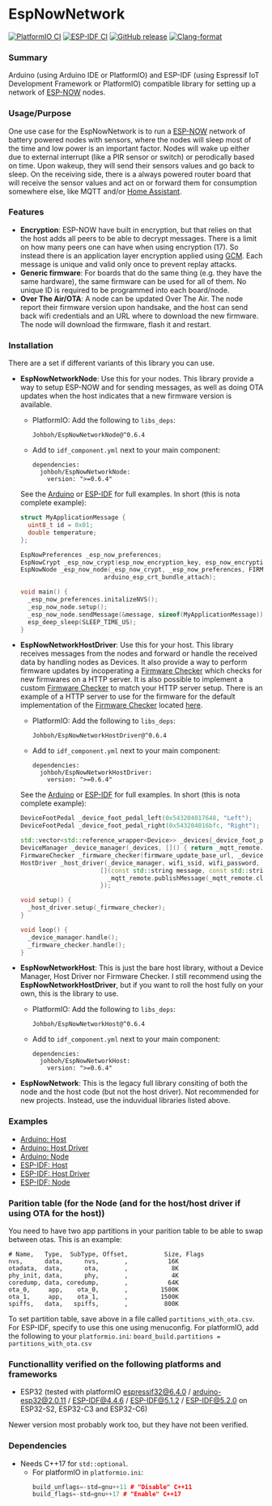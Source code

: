 # EspNowNetwork
[![PlatformIO CI](https://github.com/Johboh/EspNowNetwork/actions/workflows/platformio.yaml/badge.svg)](https://registry.platformio.org/libraries/johboh/EspNowNetwork)
[![ESP-IDF CI](https://github.com/Johboh/EspNowNetwork/actions/workflows/espidf.yaml/badge.svg)](https://components.espressif.com/components/johboh/espnownetwork)
[![GitHub release](https://img.shields.io/github/release/Johboh/EspNowNetwork.svg)](https://github.com/Johboh/EspNowNetwork/releases)
[![Clang-format](https://github.com/Johboh/EspNowNetwork/actions/workflows/clang-format.yaml/badge.svg)](https://github.com/Johboh/EspNowNetwork)

### Summary
Arduino (using Arduino IDE or PlatformIO) and ESP-IDF (using Espressif IoT Development Framework or PlatformIO) compatible library for setting up a network of [ESP-NOW](https://www.espressif.com/en/solutions/low-power-solutions/esp-now) nodes.

### Usage/Purpose
One use case for the EspNowNetwork is to run a [ESP-NOW](https://www.espressif.com/en/solutions/low-power-solutions/esp-now) network of battery powered nodes with sensors, where the nodes will sleep most of the time and low power is an important factor. Nodes will wake up either due to external interrupt (like a PIR sensor or switch) or perodically based on time. Upon wakeup, they will send their sensors values and go back to sleep. On the receiving side, there is a always powered router board that will receive the sensor values and act on or forward them for consumption somewhere else, like MQTT and/or [Home Assistant](https://www.home-assistant.io).

### Features
- **Encryption**: ESP-NOW have built in encryption, but that relies on that the host adds all peers to be able to decrypt messages. There is a limit on how many peers one can have when using encryption (17). So instead there is an application layer encryption applied using [GCM](https://en.wikipedia.org/wiki/Galois/Counter_Mode). Each message is unique and valid only once to prevent replay attacks.
- **Generic firmware**: For boards that do the same thing (e.g. they have the same hardware), the same firmware can be used for all of them. No unique ID is required to be programmed into each board/node.
- **Over The Air/OTA**: A node can be updated Over The Air. The node report their firmware version upon handsake, and the host can send back wifi credentials and an URL where to download the new firmware. The node will download the firmware, flash it and restart.

### Installation
There are a set if different variants of this library you can use.
- **EspNowNetworkNode**: Use this for your nodes. This library provide a way to setup ESP-NOW and for sending messages, as well as doing OTA updates when the host indicates that a new firmware version is available.
  - PlatformIO: Add the following to `libs_deps`:
    ```
    Johboh/EspNowNetworkNode@^0.6.4
    ```
  - Add to `idf_component.yml` next to your main component:
    ```
    dependencies:
      johboh/EspNowNetworkNode:
        version: ">=0.6.4"
    ```
  See the [Arduino](examples/arduino/node/Node.ino) or [ESP-IDF](examples/espidf/node/main/main.cpp) for full examples. In short (this is nota complete example):
  ```c++
  struct MyApplicationMessage {
    uint8_t id = 0x01;
    double temperature;
  };

  EspNowPreferences _esp_now_preferences;
  EspNowCrypt _esp_now_crypt(esp_now_encryption_key, esp_now_encryption_secret);
  EspNowNode _esp_now_node(_esp_now_crypt, _esp_now_preferences, FIRMWARE_VERSION, _on_status, _on_log,
                         arduino_esp_crt_bundle_attach);

  void main() {
    _esp_now_preferences.initalizeNVS();
    _esp_now_node.setup();
    _esp_now_node.sendMessage(&message, sizeof(MyApplicationMessage));
    esp_deep_sleep(SLEEP_TIME_US);
  }
  ```

- **EspNowNetworkHostDriver**: Use this for your host. This library receives messages from the nodes and forward or handle the received data by handling nodes as Devices. It also provide a way to perform firmware updates by incoperating a [Firmware Checker](src/host_driver/FirmwareChecker.h) which checks for new firmwares on a HTTP server. It is also possible to implement a custom [Firmware Checker](src/host_driver/IFirmwareChecker.h) to match your HTTP server setup. There is an example of a HTTP server to use for the firmware for the default implementation of the [Firmware Checker](src/host_driver/FirmwareChecker.h) located [here](firmware%20http%20server).
  - PlatformIO: Add the following to `libs_deps`:
    ```
    Johboh/EspNowNetworkHostDriver@^0.6.4
    ```
  - Add to `idf_component.yml` next to your main component:
    ```
    dependencies:
      johboh/EspNowNetworkHostDriver:
        version: ">=0.6.4"
    ```
  See the [Arduino](examples/arduino/host_driver/HostDriver.ino) or [ESP-IDF](examples/espidf/host_driver/main/main.cpp) for full examples. In short (this is nota complete example):
  ```c++
  DeviceFootPedal _device_foot_pedal_left(0x543204017648, "Left");
  DeviceFootPedal _device_foot_pedal_right(0x543204016bfc, "Right");

  std::vector<std::reference_wrapper<Device>> _devices{_device_foot_pedal_left, _device_foot_pedal_right};
  DeviceManager _device_manager(_devices, []() { return _mqtt_remote.connected(); });
  FirmwareChecker _firmware_checker(firmware_update_base_url, _devices);
  HostDriver _host_driver(_device_manager, wifi_ssid, wifi_password, esp_now_encryption_key esp_now_encryption_secret,
                        [](const std::string message, const std::string sub_path, const bool retain) {
                          _mqtt_remote.publishMessage(_mqtt_remote.clientId() + sub_path, message, retain);
                        });

  void setup() {
    _host_driver.setup(_firmware_checker);
  }

  void loop() {
    _device_manager.handle();
    _firmware_checker.handle();
  }
  ```

- **EspNowNetworkHost**: This is just the bare host library, without a Device Manager, Host Driver nor Firmware Checker. I still recommend using the **EspNowNetworkHostDriver**, but if you want to roll the host fully on your own, this is the library to use.
  - PlatformIO: Add the following to `libs_deps`:
    ```
    Johboh/EspNowNetworkHost@^0.6.4
    ```
  - Add to `idf_component.yml` next to your main component:
    ```
    dependencies:
      johboh/EspNowNetworkHost:
        version: ">=0.6.4"
    ```

- **EspNowNetwork**: This is the legacy full library consiting of both the node and the host code (but not the host driver). Not recommended for new projects. Instead, use the induvidual libraries listed above.

### Examples
- [Arduino: Host](examples/arduino/host/Host.ino)
- [Arduino: Host Driver](examples/arduino/host_driver/HostDriver.ino)
- [Arduino: Node](examples/arduino/node/Node.ino)
- [ESP-IDF: Host](examples/espidf/host/main/main.cpp)
- [ESP-IDF: Host Driver](examples/espidf/host_driver/main/main.cpp)
- [ESP-IDF: Node](examples/espidf/node/main/main.cpp)

### Parition table (for the Node (and for the host/host driver if using OTA for the host))
You need to have two app partitions in your parition table to be able to swap between otas. This is an example:
```
# Name,   Type,  SubType, Offset,          Size, Flags
nvs,      data,      nvs,       ,           16K
otadata,  data,      ota,       ,            8K
phy_init, data,      phy,       ,            4K
coredump, data, coredump,       ,           64K
ota_0,     app,    ota_0,       ,         1500K
ota_1,     app,    ota_1,       ,         1500K
spiffs,   data,   spiffs,       ,          800K
```
To set partition table, save above in a file called `partitions_with_ota.csv`. For ESP-IDF, specify to use this one using menuconfig. For platformIO, add the following to your `platformio.ini`: `board_build.partitions = partitions_with_ota.csv`

### Functionallity verified on the following platforms and frameworks
- ESP32 (tested with platformIO [espressif32@6.4.0](https://github.com/platformio/platform-espressif32) / [arduino-esp32@2.0.11](https://github.com/espressif/arduino-esp32) / [ESP-IDF@4.4.6](https://github.com/espressif/esp-idf) / [ESP-IDF@5.1.2](https://github.com/espressif/esp-idf) / [ESP-IDF@5.2.0](https://github.com/espressif/esp-idf) on ESP32-S2, ESP32-C3 and ESP32-C6)

Newer version most probably work too, but they have not been verified.

### Dependencies
- Needs C++17 for `std::optional`.
  - For platformIO in `platformio.ini`:
    ```C++
    build_unflags=-std=gnu++11 # "Disable" C++11
    build_flags=-std=gnu++17 # "Enable" C++17
    ```
